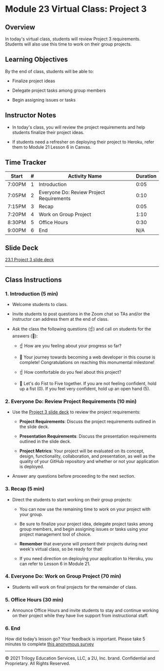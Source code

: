 # Module 23 Virtual Class: Project 3

## Overview

In today's virtual class, students will review Project 3 requirements. Students will also use this time to work on their group projects. 

## Learning Objectives

By the end of class, students will be able to:

* Finalize project ideas

* Delegate project tasks among group members

* Begin assigning issues or tasks 

## Instructor Notes

* In today's class, you will review the project requirements and help students finalize their project ideas. 

* If students need a refresher on deploying their project to Heroku, refer them to Module 21 Lesson 6 in Canvas.

## Time Tracker 

| Start  | #  | Activity Name                               | Duration |
|---     |--- |---                                          |---       |
| 7:00PM | 1  | Introduction                                | 0:05     |
| 7:05PM | 2  | Everyone Do: Review Project Requirements    | 0:10     |
| 7:15PM | 3  | Recap                                       | 0:05     |
| 7:20PM | 4  | Work on Group Project                       | 1:10     |
| 8:30PM | 5  | Office Hours                                | 0:30     |
| 9:00PM | 6  | End                                         | N/A      |

## Slide Deck

[23.1 Project 3 slide deck](https://docs.google.com/presentation/d/1ClrBuo-QzQEiw5g4y7GYuUSWcNVDOmlErTN8gbLWy3A/edit?usp=sharing)

---

## Class Instructions 

### 1. Introduction (5 min)

* Welcome students to class.

* Invite students to post questions in the Zoom chat so TAs and/or the instructor can address them at the end of class.

* Ask the class the following questions (☝️) and call on students for the answers (🙋):

    * ☝️ How are you feeling about your progress so far?

    * 🙋 Your journey towards becoming a web developer in this course is complete! Congratulations on reaching this monumental milestone!

    * ☝️ How comfortable do you feel about this project? 

    * 🙋 Let's do Fist to Five together. If you are not feeling confident, hold up a fist (0). If you feel very confident, hold up an open hand (5).


### 2. Everyone Do: Review Project Requirements (10 min)

* Use the [Project 3 slide deck](https://docs.google.com/presentation/d/1ClrBuo-QzQEiw5g4y7GYuUSWcNVDOmlErTN8gbLWy3A/edit?usp=sharing) to review the project requirements:

  * **Project Requirements**: Discuss the project requirements outlined in the slide deck.

  * **Presentation Requirements**: Discuss the presentation requirements outlined in the slide deck.

  * **Project Metrics**: Your project will be evaluated on its concept, design, functionality, collaboration, and presentation, as well as the quality of your GitHub repository and whether or not your application is deployed.

* Answer any questions before proceeding to the next section.

### 3. Recap (5 min)

* Direct the students to start working on their group projects:

    * You can now use the remaining time to work on your project with your group. 

    * Be sure to finalize your project idea, delegate project tasks among group members, and begin assigning issues or tasks using your project management tool of choice.
    
    * **Remember** that everyone will present their projects during next week's virtual class, so be ready for that!

    * If you need direction on deploying your application to Heroku, you can refer to Lesson 6 in Module 21.

### 4. Everyone Do: Work on Group Project (70 min)

* Students will work on final projects for the remainder of class.

### 5. Office Hours (30 min)

* Announce Office Hours and invite students to stay and continue working on their project while they have live support from instructional staff. 

### 6. End

How did today’s lesson go? Your feedback is important. Please take 5 minutes to complete [this anonymous survey](https://forms.gle/3LozVjherGH83aG17)

---
© 2021 Trilogy Education Services, LLC, a 2U, Inc. brand. Confidential and Proprietary. All Rights Reserved.
